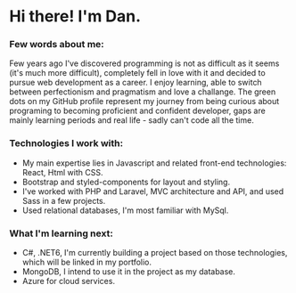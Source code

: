# Hi there! I'm Dan.
### Few words about me:
Few years ago I've discovered programming is not as difficult as it seems (it's much more difficult), completely fell in love with it and decided to pursue web development as a career. I enjoy learning, able to switch between perfectionism and pragmatism and love a challange.
The green dots on my GitHub profile represent my journey from being curious about programing to becoming proficient and confident developer, gaps are mainly learning periods and real life - sadly can't code all the time.

### Technologies I work with:
- My main expertise lies in Javascript and related front-end technologies: React, Html with CSS.
- Bootstrap and styled-components for layout and styling.
- I've worked with PHP and Laravel, MVC architecture and API, and used Sass in a few projects.
- Used relational databases, I'm most familiar with MySql.

### What I'm learning next:
- C#, .NET6, I'm currently building a project based on those technologies, which will be linked in my portfolio.
- MongoDB, I intend to use it in the project as my database.
- Azure for cloud services.

<!---
danielkuc/danielkuc is a ✨ special ✨ repository because its `README.md` (this file) appears on your GitHub profile.
You can click the Preview link to take a look at your changes.
--->
